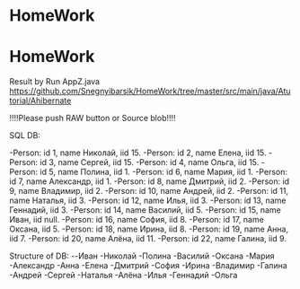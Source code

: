 # HomeWork

# HomeWork
Result by Run AppZ.java
https://github.com/Snegnyibarsik/HomeWork/tree/master/src/main/java/Atutorial/Ahibernate

!!!!Please push RAW button or Source blob!!!!

SQL DB: 
 
-Person: id 1, name Николай, iid 15.
-Person: id 2, name Елена, iid 15.
-Person: id 3, name Сергей, iid 15.
-Person: id 4, name Ольга, iid 15.
-Person: id 5, name Полина, iid 1.
-Person: id 6, name Мария, iid 1.
-Person: id 7, name Александр, iid 1.
-Person: id 8, name Дмитрий, iid 2.
-Person: id 9, name Владимир, iid 2.
-Person: id 10, name Андрей, iid 2.
-Person: id 11, name Наталья, iid 3.
-Person: id 12, name Илья, iid 3.
-Person: id 13, name Геннадий, iid 3.
-Person: id 14, name Василий, iid 5.
-Person: id 15, name Иван, iid null.
-Person: id 16, name София, iid 8.
-Person: id 17, name Оксана, iid 5.
-Person: id 18, name Ирина, iid 8.
-Person: id 19, name Анна, iid 7.
-Person: id 20, name Алёна, iid 11.
-Person: id 22, name Галина, iid 9.

 Structure of DB: 
                                          --Иван
                                             -Николай
                                                -Полина
                                                   -Василий
                                                   -Оксана
                                                -Мария
                                                -Александр
                                                   -Анна
                                             -Елена
                                                -Дмитрий
                                                   -София
                                                   -Ирина
                                                -Владимир
                                                   -Галина
                                                -Андрей
                                             -Сергей
                                                -Наталья
                                                   -Алёна
                                                -Илья
                                                -Геннадий
                                             -Ольга
